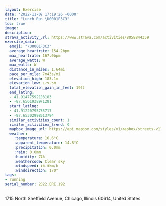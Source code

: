 ```yaml
---
layout: Exercise
date: '2022-11-02 17:19:26 +0000'
title: "Lunch Run \U0001F3C3"
toc: true
image:
description:
strava_activity_url: https://www.strava.com/activities/8058844359
exercise_data:
  emoji: "\U0001F3C3"
  average_heartrate: 154.2bpm
  max_heartrate: 167.0bpm
  average_watts: W
  max_watts: W
  distance_in_miles: 1.64mi
  pace_per_mile: 7m43s/mi
  elevation_high: 183.1m
  elevation_low: 179.5m
  total_elevation_gain_in_feet: 19ft
  end_latlng:
  - 41.91477592103183
  - -87.6561938971281
  start_latlng:
  - 41.91220795735717
  - -87.65302998013794
  similar_activities_count: 1
  similar_activities_trend: 0
  mapbox_image_url: https://api.mapbox.com/styles/v1/mapbox/streets-v11/static/path-5+787af2-1.0(_vx~Fb~~uODbDEvEBvFDfCGhCFjGAd%40ELE%40mAC_FBQ%40SDG%40WT%5DPsA%7C%40cBnAILEJKv%40Ad%40EHOPuAdAMLQZw%40x%40KPAXDl%40vArERz%40%40JANcIfFk%40%5CWLIEGW%5BqDQiAm%40iDEi%40%40_%40Ek%40FeA%3Fi%40GyI%3FeHEsBBWFS%5Ee%40Xm%40PU),pin-s-s+e5b22e(-87.65426,41.91088),pin-s-f+89ae00(-87.65832000000003,41.91661000000003)/auto/800x800?access_token=pk.eyJ1Ijoiam9zaGJlY2ttYW4iLCJhIjoiY205eWR2aDd1MWZ6djJrbXc4a3M0bWZleiJ9.XiG9OWkNcZk2QzjJbxLB4A
  weather:
    :temperature: 16.6°C
    :apparent_temperature: 14.8°C
    :precipitation: 0.0mm
    :rain: 0.0mm
    :humidity: 74%
    :weathercode: Clear sky
    :windspeed: 16.5km/h
    :winddirection: 170°
tags:
- running
serial_number: 2022.ERE.192
---
```

1715 North Sheffield Avenue, Chicago, Illinois 60614, United States

